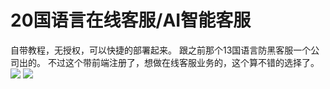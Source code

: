 # 20国语言在线客服/AI智能客服

自带教程，无授权，可以快捷的部署起来。
跟之前那个13国语言防黑客服一个公司出的。
不过这个带前端注册了，想做在线客服业务的，这个算不错的选择了。
[![](https://wukongymw.com/wp-content/uploads/2023/03/1677916019-185674e2efde442.png)](https://wukongymw.com/wp-content/uploads/2023/03/1677916019-185674e2efde442.png)
[![](https://wukongymw.com/wp-content/uploads/2023/03/1677916009-071d069f97d9d7e.png)](https://wukongymw.com/wp-content/uploads/2023/03/1677916009-071d069f97d9d7e.png)